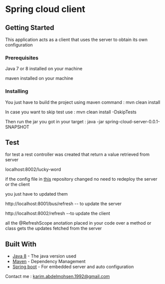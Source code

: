 # Spring cloud client

## Getting Started

This application acts as a client that uses the server to obtain its own configuration

### Prerequisites

Java 7 or 8 installed on your machine

maven installed on your machine

### Installing

You just have to build the project using maven command : mvn clean install

In case you want to skip test use : mvn clean install -DskipTests

Then run the jar you got in your target : java -jar spring-cloud-server-0.0.1-SNAPSHOT


## Test

for test a rest controller was created that return a value retrieved from server

localhost:8002/lucky-word

if the config file in [this](https://github.com/karimohsen/SpringCloudConfig) repository changed no need to redeploy the server or the client

you just have to updated them

http://localhost:8001/bus/refresh  -- to update the server

http://localhost:8002/refresh --to update the client

all the @RefreshScope anotation placed in your code over a method or class gets the updates fetched from the server

## Built With

* [Java 8](http://www.oracle.com/technetwork/java/javase/overview/java8-2100321.html) - The java version used
* [Maven](https://maven.apache.org/) - Dependency Management
* [Spring boot](https://projects.spring.io/spring-boot/) - For embedded server and auto configuration

Contact me : karim.abdelmohsen.1992@gmail.com